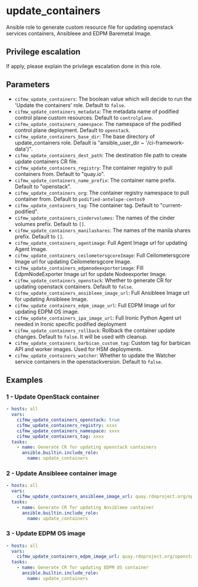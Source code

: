 # update_containers

Ansible role to generate custom resource file for updating
openstack services containers, Ansibleee and EDPM Baremetal Image.

## Privilege escalation
If apply, please explain the privilege escalation done in this role.

## Parameters
* `cifmw_update_containers`: The boolean value which will decide to run the 'Update the containers' role. Default to `false`.
* `cifmw_update_containers_metadata`: The metadata name of podified control plane custom resources. Default to `controlplane`.
* `cifmw_update_containers_namespace`: The namespace of the podified control plane deployment. Default to `openstack`.
* `cifmw_update_containers_base_dir`: The base directory of update_containers role. Default is "ansible_user_dir ~ '/ci-framework-data')".
* `cifmw_update_containers_dest_path`: The destination file path to create update containers CR file.
* `cifmw_update_containers_registry`: The container registry to pull containers from. Default to "quay.io".
* `cifmw_update_containers_name_prefix`: The container name prefix. Default to "openstack".
* `cifmw_update_containers_org`: The container registry namespace to pull container from. Default to `podified-antelope-centos9`
* `cifmw_update_containers_tag`: The container tag. Default to "current-podified".
* `cifmw_update_containers_cindervolumes`: The names of the cinder volumes prefix. Default to `[]`.
* `cifmw_update_containers_manilashares`: The names of the manila shares prefix. Default to `[]`.
* `cifmw_update_containers_agentimage`: Full Agent Image url for updating Agent Image.
* `cifmw_update_containers_ceilometersgcoreImage`: Full Ceilometersgcore Image url for updating Ceilometersgcore Image.
* `cifmw_update_containers_edpmnodeexporterimage`: Fill EdpmNodeExporter Image url for update Nodeexporter Image.
* `cifmw_update_containers_openstack`: Whether to generate CR for updating openstack containers. Default to `false`.
* `cifmw_update_containers_ansibleee_image_url`: Full Ansibleee Image url for updating Ansibleee Image.
* `cifmw_update_containers_edpm_image_url`: Full EDPM Image url for updating EDPM OS image.
* `cifmw_update_containers_ipa_image_url`: Full Ironic Python Agent url needed in Ironic specific podified deployment
* `cifmw_update_containers_rollback`: Rollback the container update changes. Default to `false`. It will be used with cleanup.
* `cifmw_update_containers_barbican_custom_tag`: Custom tag for barbican API and worker images.  Used for HSM deployments.
* `cifmw_update_containers_watcher`: Whether to update the Watcher service containers in the openstackversion. Default to `false`.

## Examples
### 1 - Update OpenStack container
```yaml
- hosts: all
  vars:
    cifmw_update_containers_openstack: true
    cifmw_update_containers_registry: xxxx
    cifmw_update_containers_namespace: xxxx
    cifmw_update_containers_tag: xxxx
  tasks:
    - name: Generate CR for updating openstack containers
      ansible.builtin.include_role:
        name: update_containers
```

### 2 - Update Ansibleee container image
```yaml
- hosts: all
  vars:
    cifmw_update_containers_ansibleee_image_url: quay.rdoproject.org/openstack-k8s-operators/openstack-ansibleee-runner:current-podified
  tasks:
    - name: Generate CR for updating Ansibleee container
      ansible.builtin.include_role:
        name: update_containers
```

### 3 - Update EDPM OS image
```yaml
- hosts: all
  vars:
    cifmw_update_containers_edpm_image_url: quay.rdoproject.org/openstack-k8s-operators/edpm-hardened-uefi:current-podified
  tasks:
    - name: Generate CR for updating EDPM OS container
      ansible.builtin.include_role:
        name: update_containers
```
